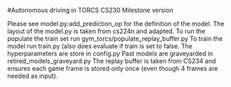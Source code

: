 #Autonomous driving in TORCS
CS230 Milestone version

Please see model.py:add_prediction_op for the definition of the model. The layout of the model.py is taken from cs224n and adapted.
To run the populate the train set run gym_torcs/populate_replay_buffer.py 
To train the model run train.py (also does evaluate if train is set to false.
The hyperparameters are store in config.py
Past models are graveyarded in retired_models_graveyard.py
The replay buffer is taken from CS234 and ensures each game frame is stored only once (even though 4 frames are needed as input).


